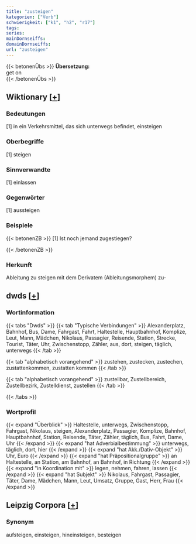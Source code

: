 ```yaml
---
title: "zusteigen"
kategorien: ["Verb"]
schwierigkeit: ["k1", "h2", "r17"]
tags:
series:
mainDornseiffs:
domainDornseiffs:
url: "zusteigen"
---
```


{{< betonenÜbs >}}
**Übersetzung:**  
get on  
{{< /betonenÜbs >}}

## Wiktionary [[+](https://de.wiktionary.org/wiki/zusteigen)]

### Bedeutungen
[1] in ein Verkehrsmittel, das sich unterwegs befindet, einsteigen  

### Oberbegriffe
[1] steigen  

### Sinnverwandte
[1] einlassen  

### Gegenwörter
[1] aussteigen  

### Beispiele
{{< betonenZB >}}
[1] Ist noch jemand zugestiegen?  

{{< /betonenZB >}}
### Herkunft
Ableitung zu steigen mit dem Derivatem (Ableitungsmorphem) zu-  



## dwds [[+](https://www.dwds.de/wb/zusteigen)]

### Wortinformation
{{< tabs "Dwds" >}}
{{< tab "Typische Verbindungen" >}}
Alexanderplatz, Bahnhof, Bus, Dame, Fahrgast, Fahrt, Haltestelle, Hauptbahnhof, Komplize, Leut, Mann, Mädchen, Nikolaus, Passagier, Reisende, Station, Strecke, Tourist, Täter, Uhr, Zwischenstopp, Zähler, aus, dort, steigen, täglich, unterwegs
{{< /tab >}}

{{< tab "alphabetisch vorangehend" >}}
zustehen, zustecken, zustechen, zustattenkommen, zustatten kommen
{{< /tab >}}

{{< tab "alphabetisch vorangehend" >}}
zustellbar, Zustellbereich, Zustellbezirk, Zustelldienst, zustellen
{{< /tab >}}

{{< /tabs >}}

### Wortprofil
{{< expand "Überblick" >}} Haltestelle, unterwegs, Zwischenstopp, Fahrgast, Nikolaus, steigen, Alexanderplatz, Passagier, Komplize, Bahnhof, Hauptbahnhof, Station, Reisende, Täter, Zähler, täglich, Bus, Fahrt, Dame, Uhr {{< /expand >}}
{{< expand "hat Adverbialbestimmung" >}} unterwegs, täglich, dort, hier {{< /expand >}}
{{< expand "hat Akk./Dativ-Objekt" >}} Uhr, Euro {{< /expand >}}
{{< expand "hat Präpositionalgruppe" >}} an Haltestelle, an Station, am Bahnhof, an Bahnhof, in Richtung {{< /expand >}}
{{< expand "in Koordination mit" >}} legen, nehmen, fahren, lassen {{< /expand >}}
{{< expand "hat Subjekt" >}} Nikolaus, Fahrgast, Passagier, Täter, Dame, Mädchen, Mann, Leut, Umsatz, Gruppe, Gast, Herr, Frau {{< /expand >}}

## Leipzig Corpora [[+](https://corpora.uni-leipzig.de/en/res?word=zusteigen&corpusId=deu_newscrawl-public_2018)]


### Synonym
aufsteigen, einsteigen, hineinsteigen, besteigen

